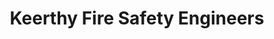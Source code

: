 ---
title: "Keerthy Fire Safety Engineers"
url: /hyderabad/keerthy-fire-safety-engineers/
shop: Allgemein
---